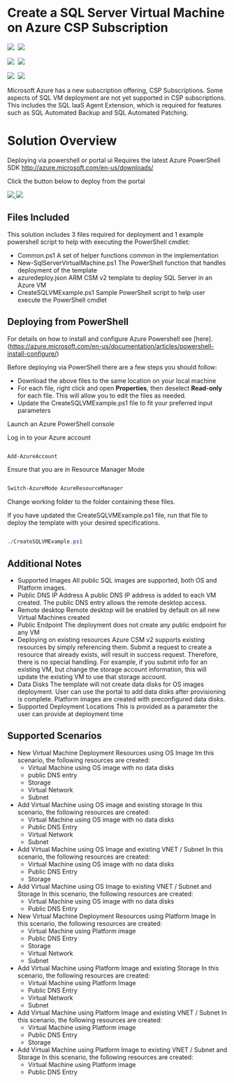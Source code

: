 # Create a SQL Server Virtual Machine on Azure CSP Subscription

<IMG SRC="https://azbotstorage.blob.core.windows.net/badges/sqlvm-provisioning-csp/PublicLastTestDate.svg" />&nbsp;
<IMG SRC="https://azbotstorage.blob.core.windows.net/badges/sqlvm-provisioning-csp/PublicDeployment.svg" />&nbsp;

<IMG SRC="https://azbotstorage.blob.core.windows.net/badges/sqlvm-provisioning-csp/FairfaxLastTestDate.svg" />&nbsp;
<IMG SRC="https://azbotstorage.blob.core.windows.net/badges/sqlvm-provisioning-csp/FairfaxDeployment.svg" />&nbsp;

<IMG SRC="https://azbotstorage.blob.core.windows.net/badges/sqlvm-provisioning-csp/BestPracticeResult.svg" />&nbsp;
<IMG SRC="https://azbotstorage.blob.core.windows.net/badges/sqlvm-provisioning-csp/CredScanResult.svg" />&nbsp;

Microsoft Azure has a new subscription offering, CSP Subscriptions. Some aspects of SQL VM deployment are not yet supported in CSP subscriptions. This includes the SQL IaaS Agent Extension, which is required for features such as SQL Automated Backup and SQL Automated Patching.

# Solution Overview

Deploying via powershell or portal ui
Requires the latest Azure PowerShell SDK http://azure.microsoft.com/en-us/downloads/

Click the button below to deploy from the portal

<a href="https://portal.azure.com/#create/Microsoft.Template/uri/https%3A%2F%2Fraw.githubusercontent.com%2FAzure%2Fazure-quickstart-templates%2Fmaster%2Fsqlvm-provisioning-csp%2Fazuredeploy.json" target="_blank">
    <img src="http://azuredeploy.net/deploybutton.png"/>
</a>
<a href="http://armviz.io/#/?load=https%3A%2F%2Fraw.githubusercontent.com%2FAzure%2Fazure-quickstart-templates%2Fmaster%2Fsqlvm-provisioning-csp%2Fazuredeploy.json" target="_blank">
    <img src="http://armviz.io/visualizebutton.png"/>
</a>

## Files Included

This solution includes 3 files required for deployment and 1 example powershell script to help with executing the PowerShell cmdlet:
+   Common.ps1
    A set of helper functions common in the implementation
+   New-SqlServerVirtualMachine.ps1
    The PowerShell function that handles deployment of the template
+   azuredeploy.json
    ARM CSM v2 template to deploy SQL Server in an Azure VM
+   CreateSQLVMExample.ps1
    Sample PowerShell script to help user execute the PowerShell cmdlet

## Deploying from PowerShell

For details on how to install and configure Azure Powershell see [here].(https://azure.microsoft.com/en-us/documentation/articles/powershell-install-configure/)

Before deploying via PowerShell there are a few steps you should follow:
+   Download the above files to the same location on your local machine
+   For each file, right click and open **Properties**, then deselect **Read-only** for each file. This will allow you to edit the files as needed.
+   Update the CreateSQLVMExample.ps1 file to fit your preferred input parameters

Launch an Azure PowerShell console

Log in to your Azure account

```PowerShell

Add-AzureAccount

```

Ensure that you are in Resource Manager Mode

```PowerShell

Switch-AzureMode AzureResourceManager

```

Change working folder to the folder containing these files.

If you have updated the CreateSQLVMExample.ps1 file, run that file to deploy the template with your desired specifications.

```PowerShell

./CreateSQLVMExample.ps1

```

## Additional Notes

+   Supported Images
    All public SQL images are supported, both OS and Platform images.
+   Public DNS IP Address
    A public DNS IP address is added to each VM created. The public DNS entry allows the remote desktop access.
+   Remote desktop
    Remote desktop will be enabled by default on all new Virtual Machines created
+   Public Endpoint
    The deployment does not create any public endpoint for any VM
+   Deploying on existing resources
    Azure CSM v2 supports existing resources by simply referencing them. Submit a request to create a resource that already exists, will result in success request. Therefore, there is no special handling. For example, if you submit info for an existing VM, but change the storage account information, this will update the existing VM to use that storage account.
+   Data Disks
    The template will not create data disks for OS images deployment. User can use the portal to add data disks after provisioning is complete. Platform images are created with preconfigured data disks.
+   Supported Deployment Locations
    This is provided as a parameter the user can provide at deployment time

## Supported Scenarios

+   New Virtual Machine Deployment Resources using OS Image
    Im this scenario, the following resources are created:
    +   Virtual Machine using OS image with no data disks
    +   public DNS entry
    +   Storage
    +   Virtual Network
    +   Subnet
+   Add Virtual Machine using OS image and existing storage
    In this scenario, the following resources are created:
    +   Virtual Machine using OS image with no data disks
    +   Public DNS Entry
    +   Virtual Network
    +   Subnet
+   Add Virtual Machine using OS Image and existing VNET / Subnet
    In this scenario, the following resources are created:
    +   Virtual Machine using OS image with no data disks
    +   Public DNS Entry
    +   Storage
+   Add Virtual Machine using OS Image to existing VNET / Subnet and Storage
    In this scenario, the following resources are created:
    +   Virtual Machine using OS image with no data disks
    +   Public DNS Entry
+   New Virtual Machine Deployment Resources using Platform Image
    In this scenario, the following resources are created:
    +   Virtual Machine using Platform image
    +   Public DNS Entry
    +   Storage
    +   Virtual Network
    +   Subnet
+   Add Virtual Machine using Platform Image and existing Storage
    In this scenario, the following resources are created:
    +   Virtual Machine using Platform Image
    +   Public DNS Entry
    +   Virtual Network
    +   Subnet
+   Add Virtual Machine using Platform Image and existing VNET / Subnet
    In this scenario, the following resources are created:
    +   Virtual Machine using Platform image
    +   Public DNS Entry
    +   Storage
+   Add Virtual Machine using Platform Image to existing VNET / Subnet and Storage
    In this scenario, the following resources are created:
    +   Virtual Machine using Platform image
    +   Public DNS Entry
